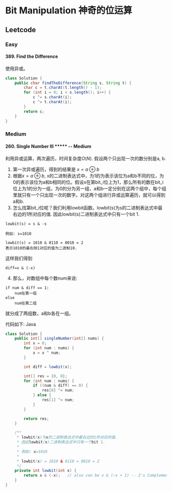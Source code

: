 # Bit Manipulation 神奇的位运算
## Leetcode
### Easy
#### 389. Find the Difference
使用异或。
```java
class Solution {
    public char findTheDifference(String s, String t) {
        char c = t.charAt(t.length() - 1);
        for (int i = 0; i < s.length(); i++) {
            c ^= s.charAt(i);
            c ^= t.charAt(i);
        }
        return c;
    }
}
``` 

### Medium
#### 260. Single Number III ***** -- Medium
利用异或运算，两次遍历，时间复杂度$O(N)$.
假设两个只出现一次的数分别是a, b.
1. 第一次异或遍历，得到的结果是 $x=a \oplus b$
2. 根据$x=a\oplus b$, x的二进制表达式中，为1的为表示该位为a和b不同的位，为0的表示该位为a和b相同的位。假设x在第bit_i位上为1，那么所有的数在bit_i位上为1的分为一组，为0的分为另一组，a和b一定分别在这两个组中，每个组里就只有一个只出现一次的数字。对这两个组进行异或运算遍历，就可以得到a和b.
3. 怎么找第bit_i位呢？我们利用lowbit函数。lowbit(s)为s的二进制表达式中最右边的1所对应的值. 因此lowbit(s)二进制表达式中只有一个bit 1.

```
lowbit(s) = s & -s

例如: s=1010

lowbit(s) = 1010 & 0110 = 0010 = 2
表示1010的最右侧1对应的值为二进制10.
```
这样我们得到
```
diff=x & (-x)
```
4. 那么，对数组中每个数num来说:
```
if num & diff == 1:
    num在第一组
else
    num在第二组
```
就分成了两组数，a和b各在一组。

代码如下:
Java
```java
class Solution {
    public int[] singleNumber(int[] nums) {
        int x = 0;
        for (int num : nums) {
            x = x ^ num;
        }

        int diff = lowbit(x);

        int[] res = {0, 0};
        for (int num : nums) {
            if ((num & diff) == 0) {
                res[0] ^= num;
            } else {
                res[1] ^= num;
            }
        }

        return res;
    }

    /**
     * lowbit(x)为x的二进制表达式中最右边的1所对应的值.
     * 因此lowbit(x)二进制表达式中只有一个bit 1.
     *
     * 例如: x=1010
     *
     * lowbit(x) = 1010 & 0110 = 0010 = 2
     */
    private int lowbit(int x) {
        return x & (-x);   // also can be x & (~x + 1) -- 2's Complement
    }
}
```